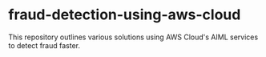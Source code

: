 # fraud-detection-using-aws-cloud
This repository outlines various solutions using AWS Cloud's AIML services to detect fraud faster.
